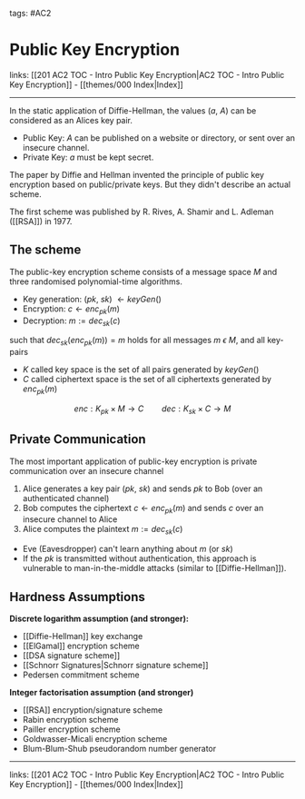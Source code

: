 tags: #AC2

# Public Key Encryption

links: [[201 AC2 TOC - Intro Public Key Encryption|AC2 TOC - Intro Public Key Encryption]] - [[themes/000 Index|Index]]

---

In the static application of Diffie-Hellman, the values ($a$, $A$) can be considered as an Alices key pair.

- Public Key: $A$ can be published on a website or directory, or sent over an insecure channel.
- Private Key: $a$ must be kept secret.

The paper by Diffie and Hellman invented the principle of public key encryption based on public/private keys. But they didn't describe an actual scheme.

The first scheme was published by R. Rives, A. Shamir and L. Adleman ([[RSA]]) in 1977.

## The scheme

The public-key encryption scheme consists of a message space $M$ and three randomised polynomial-time algorithms.

- Key generation: ($pk$, $sk$) $\leftarrow keyGen()$ 
- Encryption: $c \leftarrow enc_{pk}(m)$
- Decryption: $m := dec_{sk}(c)$

such that $dec_{sk}(enc_{pk}(m)) = m$ holds for all messages $m$ $\epsilon$ $M$, and all key-pairs

- $K$ called key space is the set of all pairs generated by $keyGen()$
- $C$ called ciphertext space is the set of all ciphertexts generated by $enc_{pk}(m)$

$$enc : K_{pk} \times M \rightarrow C \qquad dec: K_{sk} \times C \rightarrow M$$

## Private Communication

The most important application of public-key encryption is private communication over an insecure channel

1. Alice generates a key pair ($pk$, $sk$) and sends $pk$ to Bob (over an authenticated channel)
2. Bob computes the ciphertext $c \leftarrow enc_{pk}(m)$ and sends $c$ over an insecure channel to Alice
3. Alice computes the plaintext $m := dec_{sk}(c)$

- Eve (Eavesdropper) can't learn anything about $m$ (or $sk$)
- If the $pk$ is transmitted without authentication, this approach is vulnerable to man-in-the-middle attacks (similar to [[Diffie-Hellman]]).

## Hardness Assumptions

**Discrete logarithm assumption (and stronger):**

- [[Diffie-Hellman]] key exchange
- [[ElGamal]] encryption scheme
- [[DSA signature scheme]]
- [[Schnorr Signatures|Schnorr signature scheme]]
- Pedersen commitment scheme

**Integer factorisation assumption (and stronger)**

- [[RSA]] encryption/signature scheme
- Rabin encryption scheme
- Pailler encryption scheme
- Goldwasser-Micali encryption scheme
- Blum-Blum-Shub pseudorandom number generator

---
links: [[201 AC2 TOC - Intro Public Key Encryption|AC2 TOC - Intro Public Key Encryption]] - [[themes/000 Index|Index]]